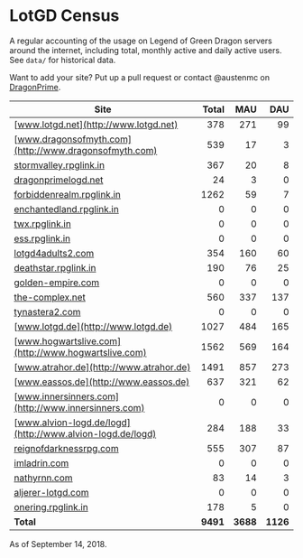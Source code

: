 # LotGD Census
A regular accounting of the usage on Legend of Green Dragon servers around the internet, including total, monthly active and daily active users. See `data/` for historical data.

Want to add your site? Put up a pull request or contact @austenmc on [DragonPrime](http://dragonprime.net).


Site | Total | MAU | DAU
--- | ---:| ---:| ---:
[www.lotgd.net](http://www.lotgd.net)|378|271|99
[www.dragonsofmyth.com](http://www.dragonsofmyth.com)|539|17|3
[stormvalley.rpglink.in](http://stormvalley.rpglink.in)|367|20|8
[dragonprimelogd.net](http://dragonprimelogd.net)|24|3|0
[forbiddenrealm.rpglink.in](http://forbiddenrealm.rpglink.in)|1262|59|7
[enchantedland.rpglink.in](http://enchantedland.rpglink.in)|0|0|0
[twx.rpglink.in](http://twx.rpglink.in)|0|0|0
[ess.rpglink.in](http://ess.rpglink.in)|0|0|0
[lotgd4adults2.com](http://lotgd4adults2.com)|354|160|60
[deathstar.rpglink.in](http://deathstar.rpglink.in)|190|76|25
[golden-empire.com](http://golden-empire.com)|0|0|0
[the-complex.net](http://the-complex.net)|560|337|137
[tynastera2.com](http://tynastera2.com)|0|0|0
[www.lotgd.de](http://www.lotgd.de)|1027|484|165
[www.hogwartslive.com](http://www.hogwartslive.com)|1562|569|164
[www.atrahor.de](http://www.atrahor.de)|1491|857|273
[www.eassos.de](http://www.eassos.de)|637|321|62
[www.innersinners.com](http://www.innersinners.com)|0|0|0
[www.alvion-logd.de/logd](http://www.alvion-logd.de/logd)|284|188|33
[reignofdarknessrpg.com](http://reignofdarknessrpg.com)|555|307|87
[imladrin.com](http://imladrin.com)|0|0|0
[nathyrnn.com](http://nathyrnn.com)|83|14|3
[aljerer-lotgd.com](http://aljerer-lotgd.com)|0|0|0
[onering.rpglink.in](http://onering.rpglink.in)|178|5|0
**Total**|**9491**|**3688**|**1126**

As of September 14, 2018.
